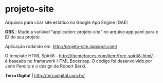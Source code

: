 # projeto-site
Arquivos para criar site estático no Google App Engine (GAE)

<b>OBS.</b>: Mude a variável "application: projeto-site" no arquivo app.yaml para o ID do seu projeto.

Aplicação rodando em: http://projeto-site.appspot.com/

O template HTML Spirit8 - http://themeforces.com/item/free-spirit8-html/ - é baseado no framework HTML Bootstrap. O código foi desenvolvido por Jenn Pereira e o design de Robert Berki. 

<strong>Terra Digital</strong> | http://terradigital.com.br/
